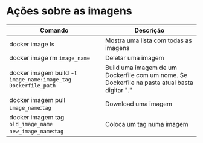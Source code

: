 # Ações sobre as imagens

Comando | Descrição
---|---
docker image ls | Mostra uma lista com todas as imagens
docker image rm  `image_name` | Deletar uma imagem
docker imagem build -t `image_name:image_tag` `Dockerfile_path` | Build uma imagem de um Dockerfile com um nome. Se Dockerfile na pasta atual basta digitar "."
docker imagem pull `image_name`:`tag`| Download uma imagem
docker imagem tag `old_image_name` `new_image_name`:`tag` | Coloca um tag numa imagem
